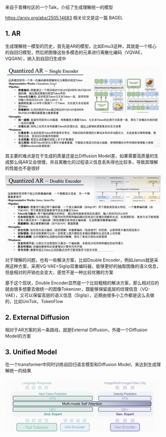 来自于青稞社区的一个Talk，介绍了生成理解统一的模型

https://arxiv.org/abs/2505.14683 相关论文是这一篇 BAGEL

## 1. AR

生成理解统一模型的历史，首先是AR的模型，比如Emu3这种，其就是一个核心的自回归模型，然后把图像这些多模态的元素进行离散化编码（VQVAE，VQGAN），纳入到自回归生成中

![](Pasted%20image%2020251014154052.png)

其主要的难点是在于生成的质量还是比Diffusion Model差，如果需要高质量的生成那么纯AR又会很慢，并且离散化的过程语义信息丢失得也比较多，导致其理解的性能也不是很好

![](Pasted%20image%2020251014154940.png)

对于理解的问题，也有一些解决方案，比如Double Encoder，例如Janus就是采用这种方案，采用VQ-VAE+Siglip双重编码器，能够更好的抽取图像的语义信息，但是相对的开销也会变大，感觉不是一种比较优雅的方案

基于这个现状，Double Encoder显然是一个比较粗糙的解决方案，那么相对应的就由很多想要去做统一的图像Tokenizer，既能够保留底层的纹理信息（VQ-VAE），又可以保留高层的语义信息（Siglip），近期由很多小工作都是这么去做的，比如UniTok，TokenFlow

## 2. External Diffusion

相对于AR方案的另一条路线，就是External Diffusion，外接一个Diffusion Model的方案


## 3. Unified Model

在一个transformer中同时训练自回归语言模型和Diffusion Model，来达到生成理解统一的结果

![](Pasted%20image%2020251014213741.png)


